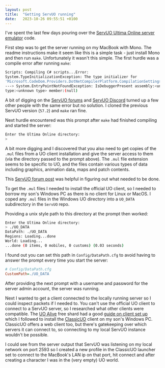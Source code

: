 ```yaml
---
layout: post
title:  "Getting ServUO running"
date:   2023-10-26 09:55:51 +0100
---
```


I've spent the last few days pouring over the [ServUO Ultima Online server emulator](https://github.com/ServUO/ServUO/) code.

First step was to get the server running on my MacBook with Mono. The readme instructions make it seem like this is a simple task - just install Mono and then run `make`. Unfortunately it wasn't this simple. The first hurdle was a compile error after running `make`:
```sh
Scripts: Compiling C# scripts...Error:
System.TypeInitializationException: The type initializer for
'Microsoft.CodeDom.Providers.DotNetCompilerPlatform.CompilationSettingsHelper' threw an exception.
---> System.EntryPointNotFoundException: IsDebuggerPresent assembly:<unknown assembly>
type:<unknown type> member:(null)
```

A bit of digging on the [ServUO forums](https://www.servuo.com/) and [ServUO Discord](https://discord.gg/0cQjvnFUN26nRt7y) turned up a few other people with the same error but no solution. I cloned the previous ServUO version (`57.2`) and `make` ran fine.

Next hurdle encountered was this prompt after `make` had finished compiling and started the server:
```sh
Enter the Ultima Online directory:
>
```

A bit more digging and I discovered that you also need to get copies of the `.mul` files from a UO client installation and give the server access to them (via the directory passed to the prompt above). The `.mul` file extension seems to be specific to UO, and the files contain various types of data including graphics, animation data, maps and patch contents.

This [ServUO forum post](https://www.servuo.com/threads/howto-compile-and-run-servuo-using-mono-in-linux.13357/) was helpful in figuring out what needed to be done.

To get the `.mul` files I needed to install the official UO client, so I needed to borrow my son's Windows PC as there is no client for Linux or MacOS. I coped any `.mul` files in the Windows UO directory into a `UO_DATA` subdirectory in the `ServUO` repo.

Providing a unix style path to this directory at the prompt then worked:
```sh
Enter the Ultima Online directory:
> ./UO_DATA
DataPath: ./UO_DATA
Regions: Loading...done
World: Loading...
...done (0 items, 0 mobiles, 0 customs) (0.03 seconds)
```

I found out you can set this path in `Config/DataPath.cfg` to avoid having to answer the prompt every time you start the server:
```cfg
# Config/DataPath.cfg
CustomPath=./UO_DATA
```

After providing the next prompt with a username and password for the server admin account, the server was running.

Next I wanted to get a client connected to the locally running server so I could inspect packets if I needed to. You can't use the official UO client to connect to a ServUO server, so I researched what other clients were compatible. The [UO Alive](https://uoalive.com/) free shard had a good [guide on client set up](https://uoalive.com/playnow.html) which I followed to install the [ClassicUO](https://www.classicuo.eu/) client on my son's Windows PC. ClassicUO offers a web client too, but there's gatekeeping over which servers it can connect to, so connecting to my local ServUO instance wouldn't be possible.

I could see from the server output that ServUO was listening on my local network on port 2593 so I created a new profile in the ClassicUO launcher set to connect to the MacBook's LAN ip on that port, hit connect and after creating a character I was in the (very empty) UO world.
